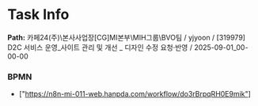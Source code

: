 # Task Info

**Path:** 카페24(주)\본사사업장\[CG]MI본부\MIH그룹\BVO팀 / yjyoon / [319979] D2C 서비스 운영_사이트 관리 및 개선 _ 디자인 수정 요청·반영 / 2025-09-01_00-00-00

### BPMN
- ["https://n8n-mi-011-web.hanpda.com/workflow/do3rBrpqRH0E9mik"]

